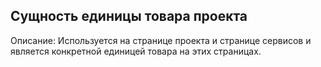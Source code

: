 ## Сущность единицы товара проекта

Описание:
Используется на странице проекта и странице сервисов и является конкретной единицей товара на этих страницах.
